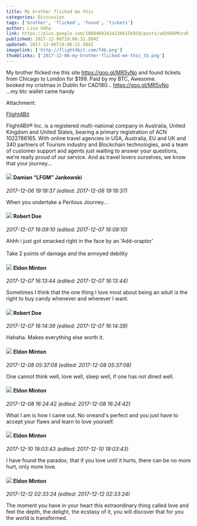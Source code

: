 ```yaml
---
title: My brother flicked me this
categories: Discussion
tags: ['brother', 'flicked', 'found', 'tickets']
author: Lisa Odha
link: https://plus.google.com/108846034242206156918/posts/ad26HEMhcvR
published: 2017-12-06T19:06:31.584Z
updated: 2017-12-06T19:06:31.584Z
imagelink: ['http://flight4bit.com/f4b.png']
thumblinks: ['2017-12-06-my-brother-flicked-me-this_tb.png']
---
```


My brother flicked me this site <a href="https://goo.gl/MR5yNo" class="ot-anchor">https://goo.gl/MR5yNo</a> and found tickets <br />from Chicago to London for $199. Paid by my BTC, Awesome.<br />booked my cristmas in Dublin for CAD180... <a href="https://goo.gl/MR5yNo" class="ot-anchor">https://goo.gl/MR5yNo</a>  <br />…my btc wallet came handy<br />


Attachment:

<a href='https://goo.gl/MR5yNo'>Flight4Bit</a>


Flight4Bit® Inc. is a registered multi-national company in Australia, United Kingdom and United States, bearing a primary registration of ACN 1022786165. With online travel agencies in USA, Australia, EU and UK and 340 partners of Tourism industry and Blockchain technologies, and a team of customer support and agents just waiting to answer your questions, we’re really proud of our service. And as travel lovers ourselves, we know that your journey...
<div id='comment z12nedxzbuugz30ad04cf12b0kmwsxmp0mo0k'>
  <h4><img src='{{site.baseurl}}//images/avatars/100476170927206311405_photo.jpg'> Damian “LFGM” Jankowski</h4>
      <p><cite>2017-12-06 19:18:37 (edited: 2017-12-06 19:18:37)</cite></p>
        <p>When you undertake a Perilous Journey...</p>
</div>
        

<div id='comment z12nedxzbuugz30ad04cf12b0kmwsxmp0mo0k'>
  <h4><img src='{{site.baseurl}}//images/avatars/105487846931822189120_photo.jpg'> Robert Doe</h4>
      <p><cite>2017-12-07 16:09:10 (edited: 2017-12-07 16:09:10)</cite></p>
        <p>Ahhh i just got smacked right in the face by an &#39;Add-oraptor&#39;<br /><br />Take 2 points of damage and the annoyed debility</p>
</div>
        

<div id='comment z12nedxzbuugz30ad04cf12b0kmwsxmp0mo0k'>
  <h4><img src='{{site.baseurl}}//images/avatars/104632033557218808911_photo.jpg'> Eldon Minton</h4>
      <p><cite>2017-12-07 16:13:44 (edited: 2017-12-07 16:13:44)</cite></p>
        <p>Sometimes I think that the one thing I love most about being an adult is the right to buy candy whenever and wherever I want.</p>
</div>
        

<div id='comment z12nedxzbuugz30ad04cf12b0kmwsxmp0mo0k'>
  <h4><img src='{{site.baseurl}}//images/avatars/105487846931822189120_photo.jpg'> Robert Doe</h4>
      <p><cite>2017-12-07 16:14:39 (edited: 2017-12-07 16:14:39)</cite></p>
        <p>Hahaha. Makes everything else worth it.</p>
</div>
        

<div id='comment z12nedxzbuugz30ad04cf12b0kmwsxmp0mo0k'>
  <h4><img src='{{site.baseurl}}//images/avatars/104632033557218808911_photo.jpg'> Eldon Minton</h4>
      <p><cite>2017-12-08 05:37:08 (edited: 2017-12-08 05:37:08)</cite></p>
        <p>One cannot think well, love well, sleep well, if one has not dined well.</p>
</div>
        

<div id='comment z12nedxzbuugz30ad04cf12b0kmwsxmp0mo0k'>
  <h4><img src='{{site.baseurl}}//images/avatars/104632033557218808911_photo.jpg'> Eldon Minton</h4>
      <p><cite>2017-12-08 16:24:42 (edited: 2017-12-08 16:24:42)</cite></p>
        <p>What I am is how I came out. No oneand&#39;s perfect and you just have to accept your flaws and learn to love yourself.</p>
</div>
        

<div id='comment z12nedxzbuugz30ad04cf12b0kmwsxmp0mo0k'>
  <h4><img src='{{site.baseurl}}//images/avatars/104632033557218808911_photo.jpg'> Eldon Minton</h4>
      <p><cite>2017-12-10 19:03:43 (edited: 2017-12-10 19:03:43)</cite></p>
        <p>I have found the paradox, that if you love until it hurts, there can be no more hurt, only more love.</p>
</div>
        

<div id='comment z12nedxzbuugz30ad04cf12b0kmwsxmp0mo0k'>
  <h4><img src='{{site.baseurl}}//images/avatars/104632033557218808911_photo.jpg'> Eldon Minton</h4>
      <p><cite>2017-12-12 02:33:24 (edited: 2017-12-12 02:33:24)</cite></p>
        <p>The moment you have in your heart this extraordinary thing called love and feel the depth, the delight, the ecstasy of it, you will discover that for you the world is transformed.</p>
</div>
        